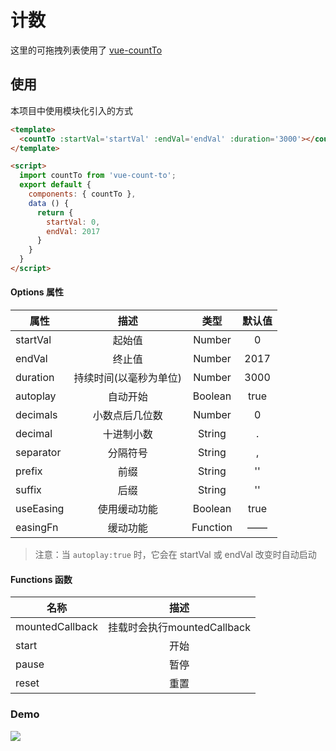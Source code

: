 # 计数
这里的可拖拽列表使用了 [vue-countTo](https://github.com/PanJiaChen/vue-countTo)

## 使用
本项目中使用模块化引入的方式

```html
<template>
  <countTo :startVal='startVal' :endVal='endVal' :duration='3000'></countTo>
</template>

<script>
  import countTo from 'vue-count-to';
  export default {
    components: { countTo },
    data () {
      return {
        startVal: 0,
        endVal: 2017
      }
    }
  }
</script>

```
#### Options 属性

| 属性         | 描述	       |类型	    | 默认值    |
|--------------|:----------:|:------------:|:--------:|
| startVal	   | 起始值	   | Number	  | 0  |
| endVal  | 终止值	 | Number	    | 2017       |
| duration	 | 持续时间(以毫秒为单位)	 | Number	    | 3000      |
| autoplay	 | 自动开始	 | Boolean	   | true      |
| decimals	 | 小数点后几位数	 | Number	     | 0      |
| decimal	 | 十进制小数	 | String	     | .     |
| separator	 | 分隔符号	 | String	     | ,      |
| prefix	 | 前缀	 | String	      | ''      |
| suffix	 | 后缀	 | String	     | ''      |
| useEasing	 | 使用缓动功能	 | Boolean	  | true      |
| easingFn	 | 缓动功能	 | Function	  | ——      |

>注意：当 `autoplay:true` 时，它会在 startVal 或 endVal 改变时自动启动

#### Functions 函数

| 名称         | 描述	       |
|--------------|:----------:|
| mountedCallback	   | 挂载时会执行mountedCallback	   |
| start  | 开始	 |
| pause	 | 暂停	 |
| reset	 | 重置	 |

### Demo

![](/assets/countDemo.gif)